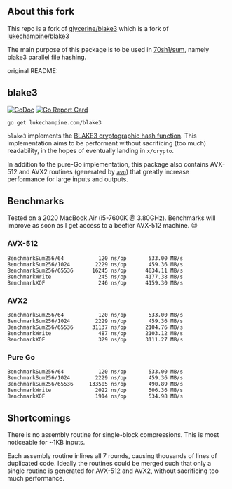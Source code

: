About this fork
---------
This repo is a fork of [glycerine/blake3](https://github.com/glycerine/blake3) which is a fork of [lukechampine/blake3](https://github.com/lukechampine/blake3)

The main purpose of this package is to be used in [70sh1/sum](github.com/70sh1/sum), namely blake3 parallel file hashing.

original README:

blake3
------

[![GoDoc](https://godoc.org/lukechampine.com/blake3?status.svg)](https://godoc.org/lukechampine.com/blake3)
[![Go Report Card](http://goreportcard.com/badge/lukechampine.com/blake3)](https://goreportcard.com/report/lukechampine.com/blake3)

```
go get lukechampine.com/blake3
```

`blake3` implements the [BLAKE3 cryptographic hash function](https://github.com/BLAKE3-team/BLAKE3).
This implementation aims to be performant without sacrificing (too much)
readability, in the hopes of eventually landing in `x/crypto`.

In addition to the pure-Go implementation, this package also contains AVX-512
and AVX2 routines (generated by [`avo`](https://github.com/mmcloughlin/avo))
that greatly increase performance for large inputs and outputs.

## Benchmarks

Tested on a 2020 MacBook Air (i5-7600K @ 3.80GHz). Benchmarks will improve as
soon as I get access to a beefier AVX-512 machine. :wink:

### AVX-512

```
BenchmarkSum256/64           120 ns/op       533.00 MB/s
BenchmarkSum256/1024        2229 ns/op       459.36 MB/s
BenchmarkSum256/65536      16245 ns/op      4034.11 MB/s
BenchmarkWrite               245 ns/op      4177.38 MB/s
BenchmarkXOF                 246 ns/op      4159.30 MB/s
```

### AVX2

```
BenchmarkSum256/64           120 ns/op       533.00 MB/s
BenchmarkSum256/1024        2229 ns/op       459.36 MB/s
BenchmarkSum256/65536      31137 ns/op      2104.76 MB/s
BenchmarkWrite               487 ns/op      2103.12 MB/s
BenchmarkXOF                 329 ns/op      3111.27 MB/s
```

### Pure Go

```
BenchmarkSum256/64           120 ns/op       533.00 MB/s
BenchmarkSum256/1024        2229 ns/op       459.36 MB/s
BenchmarkSum256/65536     133505 ns/op       490.89 MB/s
BenchmarkWrite              2022 ns/op       506.36 MB/s
BenchmarkXOF                1914 ns/op       534.98 MB/s
```

## Shortcomings

There is no assembly routine for single-block compressions. This is most
noticeable for ~1KB inputs.

Each assembly routine inlines all 7 rounds, causing thousands of lines of
duplicated code. Ideally the routines could be merged such that only a single
routine is generated for AVX-512 and AVX2, without sacrificing too much
performance.
